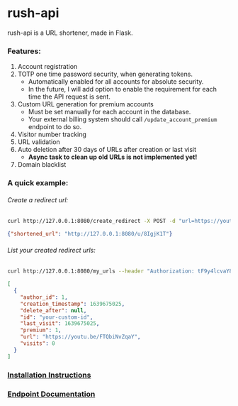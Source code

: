 # rush-api
rush-api is a URL shortener, made in Flask.  

### Features:
1. Account registration
2. TOTP one time password security, when generating tokens. 
    + Automatically enabled for all accounts for absolute security.
    + In the future, I will add option to enable the requirement for each time the API request is sent.
3. Custom URL generation for premium accounts 
    + Must be set manually for each account in the database.
    + Your external billing system should call `/update_account_premium` endpoint to do so.
4. Visitor number tracking
5. URL validation
6. Auto deletion after 30 days of URLs after creation or last visit 
    + **Async task to clean up old URLs is not implemented yet!**
7. Domain blacklist

### A quick example:
###### Create a redirect url:
```bash
curl http://127.0.0.1:8080/create_redirect -X POST -d "url=https://youtu.be/FTQbiNvZqaY"
```
```json
{"shortened_url": "http://127.0.0.1:8080/u/8IgjK1T"}
```
###### List your created redirect urls:
```bash
curl http://127.0.0.1:8080/my_urls --header "Authorization: tF9y4lcvaY80FkqxIsL1fE7cnCslfeVe"
```
```json
[
  {
    "author_id": 1, 
    "creation_timestamp": 1639675025, 
    "delete_after": null, 
    "id": "your-custom-id", 
    "last_visit": 1639675025, 
    "premium": 1, 
    "url": "https://youtu.be/FTQbiNvZqaY", 
    "visits": 0
  }
]
```

### [Installation Instructions](https://github.com/Kyuunex/rush-api/blob/main/installation.md)
### [Endpoint Documentation](https://github.com/Kyuunex/rush-api/blob/main/documentation.md)
